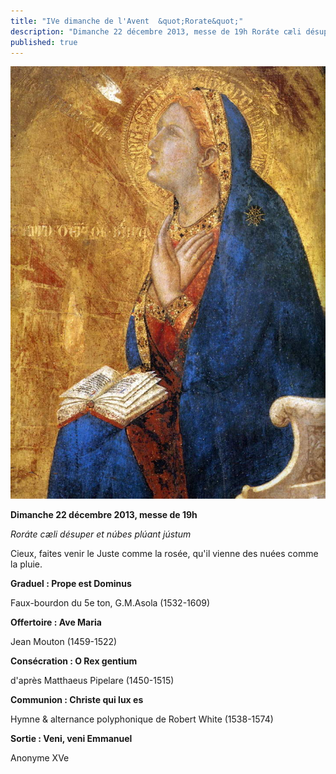 ```yaml
---
title: "IVe dimanche de l'Avent  &quot;Rorate&quot;"
description: "Dimanche 22 décembre 2013, messe de 19h Roráte cæli désuper et núbes plúant jústum Cieux, faites venir le Juste comme la rosée, qu'il vienne des nuées comme la pluie. Graduel : Prope est Dominus Faux-bourdon du 5e ton, G.M.Asola (1532-1609) Offertoire..."
published: true
---
```



![](/images/2013-12-22-marie-lorenzetti.jpg)

**Dimanche 22 décembre 2013, messe de 19h**

*Roráte cæli désuper et núbes plúant jústum*

Cieux, faites venir le Juste comme la rosée, qu'il vienne des nuées comme la pluie.

**Graduel : Prope est Dominus**

Faux-bourdon du 5e ton, G.M.Asola (1532-1609)

**Offertoire : Ave Maria**

Jean Mouton (1459-1522)

**Consécration : O Rex gentium**

d'après Matthaeus Pipelare (1450-1515)

**Communion : Christe qui lux es**

Hymne & alternance polyphonique de Robert White (1538-1574)

**Sortie : Veni, veni Emmanuel**

Anonyme XVe